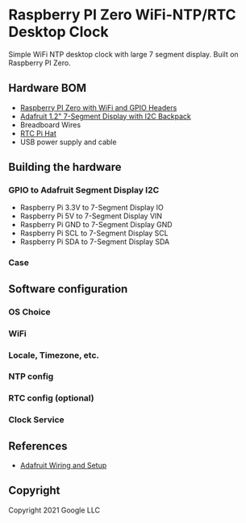 # Raspberry PI Zero WiFi-NTP/RTC Desktop Clock

Simple WiFi NTP desktop clock with large 7 segment display. Built on Raspberry PI Zero.

## Hardware BOM
* [Raspberry PI Zero with WiFi and GPIO Headers](https://www.raspberrypi.org/products/raspberry-pi-zero/)
* [Adafruit 1.2" 7-Segment Display with I2C Backpack](https://www.adafruit.com/product/1270)
* Breadboard Wires
* [RTC Pi Hat](https://www.abelectronics.co.uk/p/70/rtc-pi)
* USB power supply and cable

## Building the hardware

### GPIO to Adafruit Segment Display I2C
* Raspberry Pi 3.3V to 7-Segment Display IO
* Raspberry Pi 5V to 7-Segment Display VIN
* Raspberry Pi GND to 7-Segment Display GND
* Raspberry Pi SCL to 7-Segment Display SCL
* Raspberry Pi SDA to 7-Segment Display SDA

### Case

## Software configuration

### OS Choice

### WiFi

### Locale, Timezone, etc.

### NTP config

### RTC config (optional)

### Clock Service

## References
* [Adafruit Wiring and Setup](https://learn.adafruit.com/adafruit-led-backpack/python-wiring-and-setup-d74df15e-c55c-487a-acce-a905497ef9db)

## Copyright
Copyright 2021 Google LLC
